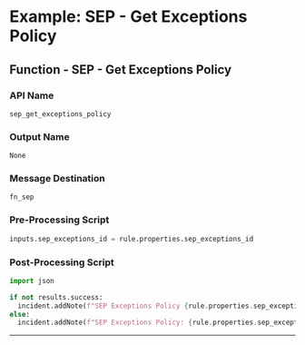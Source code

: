 <!--
    DO NOT MANUALLY EDIT THIS FILE
    THIS FILE IS AUTOMATICALLY GENERATED WITH resilient-sdk codegen
-->

# Example: SEP - Get Exceptions Policy

## Function - SEP - Get Exceptions Policy

### API Name
`sep_get_exceptions_policy`

### Output Name
`None`

### Message Destination
`fn_sep`

### Pre-Processing Script
```python
inputs.sep_exceptions_id = rule.properties.sep_exceptions_id
```

### Post-Processing Script
```python
import json

if not results.success:
  incident.addNote(f"SEP Exceptions Policy {rule.properties.sep_exceptions_id} error. Reason: {results.reason}")
else:
  incident.addNote(f"SEP Exceptions Policy: {rule.properties.sep_exceptions_id}\n\n{json.dumps(results.content, indent=4)}")
```

---

